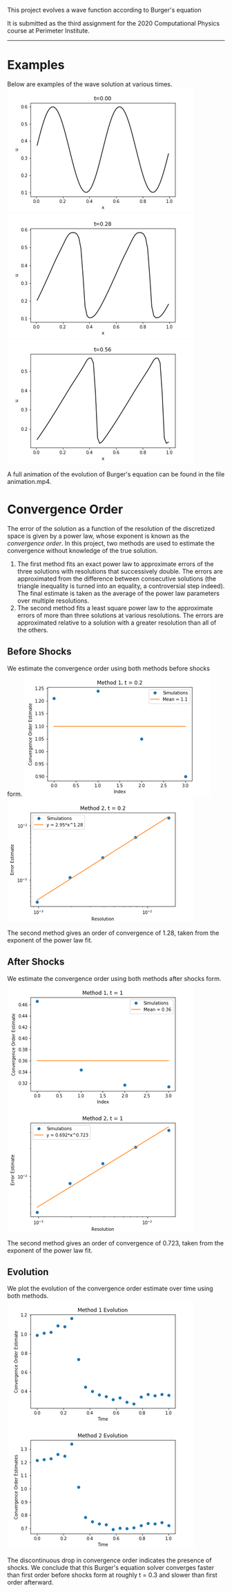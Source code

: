 This project evolves a wave function according to Burger's equation

It is submitted as the third assignment for the 2020 Computational Physics
course at Perimeter Institute.

---

# Examples

Below are examples of the wave solution at various times.
![alt text](fig_0.png)
![alt text](fig_9.png)
![alt text](fig_18.png)

A full animation of the evolution of Burger's equation can be found in the file animation.mp4.

# Convergence Order

The error of the solution as a function of the resolution of the discretized space is given by a power law, whose exponent is known as the _convergence order_.
In this project, two methods are used to estimate the convergence without knowledge of the true solution.
1. The first method fits an exact power law to approximate errors of the three solutions with resolutions that successively double.
The errors are approximated from the difference between consecutive solutions (the triangle inequality is turned into an equality, a controversial step indeed).
The final estimate is taken as the average of the power law parameters over multiple resolutions.
2. The second method fits a least square power law to the approximate errors of more than three solutions at various resolutions.
The errors are approximated relative to a solution with a greater resolution than all of the others.

## Before Shocks

We estimate the convergence order using both methods before shocks form.
![alt text](bs1.png)
![alt text](bs2.png)

The second method gives an order of convergence of 1.28, taken from the exponent of the power law fit.

## After Shocks

We estimate the convergence order using both methods after shocks form.
![alt text](as1.png)
![alt text](as2.png)

The second method gives an order of convergence of 0.723, taken from the exponent of the power law fit.

## Evolution

We plot the evolution of the convergence order estimate over time using both methods.
![alt text](evol1.png)
![alt text](evol2.png)

The discontinuous drop in convergence order indicates the presence of shocks.
We conclude that this Burger's equation solver converges faster than first order before shocks form at roughly t = 0.3 and slower than first order afterward.
